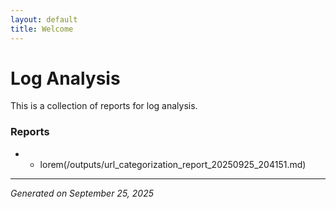 ```yaml
---
layout: default
title: Welcome
---
```


# Log Analysis

This is a collection of reports for log analysis.

### Reports
- - lorem(/outputs/url_categorization_report_20250925_204151.md)

---
*Generated on September 25, 2025*
